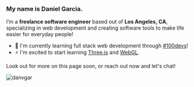 ### My name is Daniel Garcia.
I’m a **freelance software engineer** based out of **Los Angeles, CA**, specializing in web development and creating software tools to make life easier for everyday people!

- 🌱 I'm currently learning full stack web development through [#100devs](https://leonnoel.com/100devs/)! 
- ⚡ I'm excited to start learning [Three.js](https://threejs.org/) and [WebGL](https://get.webgl.org/).

Look out for more on this page soon, or reach out now and let's chat!

<p><img align="left" src="https://github-readme-stats.vercel.app/api/top-langs?username=danvgar&show_icons=true&locale=en&layout=compact" alt="danvgar" /></p>

<!-- <p>&nbsp;<img align="center" src="https://github-readme-stats.vercel.app/api?username=danvgar&show_icons=true&locale=en" alt="danvgar" /></p>

<p><img align="center" src="https://github-readme-streak-stats.herokuapp.com/?user=danvgar&" alt="danvgar" /></p> -->

<!--
**danvgar/danvgar** is a ✨ _special_ ✨ repository because its `README.md` (this file) appears on your GitHub profile.

Here are some ideas to get you started:

- 🔭 I’m currently working on ...
- 🌱 I’m currently learning ...
- 👯 I’m looking to collaborate on ...
- 🤔 I’m looking for help with ...
- 💬 Ask me about ...
- 📫 How to reach me: ...
- 😄 Pronouns: ...
- ⚡ Fun fact: ...
-->


